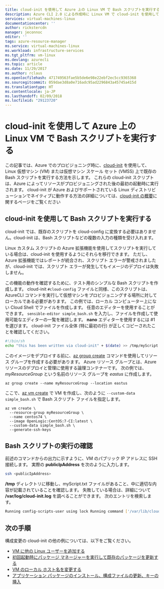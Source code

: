 ```yaml
---
title: cloud-init を使用して Azure 上の Linux VM で Bash スクリプトを実行する | Microsoft Docs
description: Azure CLI 2.0 による作成時に Linux VM で cloud-init を使用して Bash スクリプトを実行する方法
services: virtual-machines-linux
documentationcenter: ''
author: rickstercdn
manager: jeconnoc
editor: ''
tags: azure-resource-manager
ms.service: virtual-machines-linux
ms.workload: infrastructure-services
ms.tgt_pltfrm: vm-linux
ms.devlang: azurecli
ms.topic: article
ms.date: 11/29/2017
ms.author: rclaus
ms.openlocfilehash: 471749563fae5b5de6e98e22ebf2ec5cc9365368
ms.sourcegitcommit: 059dae3d8a0e716adc95ad2296843a45745a415d
ms.translationtype: HT
ms.contentlocale: ja-JP
ms.lasthandoff: 02/09/2018
ms.locfileid: "29123720"
---
```

# <a name="use-cloud-init-to-run-a-bash-script-in-a-linux-vm-in-azure"></a>cloud-init を使用して Azure 上の Linux VM で Bash スクリプトを実行する
この記事では、Azure でのプロビジョニング時に、[cloud-init](https://cloudinit.readthedocs.io) を使用して、Linux 仮想マシン (VM) または仮想マシン スケール セット (VMSS) 上で既存の Bash スクリプトを実行する方法を示します。 これらの cloud-init スクリプトは、Azure によってリソースがプロビジョニングされた後の最初の起動時に実行されます。 cloud-init が Azure およびサポートされている Linux ディストリビューションでネイティブに動作する方法の詳細については、[cloud-init の概要](using-cloud-init.md)に関するページをご覧ください

## <a name="run-a-bash-script-with-cloud-init"></a>cloud-init を使用して Bash スクリプトを実行する
cloud-init では、既存のスクリプトを cloud-config に変換する必要はありません。cloud-init は、Bash スクリプトなどの複数の入力の種類を受け入れます。

Linux カスタム スクリプトの Azure 拡張機能を使用してスクリプトを実行している場合は、cloud-init を使用するようにそれらを移行できます。 ただし、Azure 拡張機能ではレポートが統合され、スクリプト エラーが警戒されましたが、cloud-init では、スクリプト エラーが発生してもイメージのデプロイは失敗しません。

この機能の動作を確認するために、テスト用のシンプルな Bash スクリプトを作成します。 cloud-init `#cloud-config` ファイルと同様、このスクリプトは、AzureCLI コマンドを実行して仮想マシンをプロビジョニングする場所に対してローカルである必要があります。  この例では、ローカル コンピューター上にない Cloud Shell でファイルを作成します。 任意のエディターを使用することができます。 `sensible-editor simple_bash.sh` を入力し、ファイルを作成して使用可能なエディターの一覧を確認します。 **nano** エディターを使用するには #1 を選びます。 cloud-init ファイル全体 (特に最初の行) が正しくコピーされたことを確認してください。  

```bash
#!/bin/sh
echo "this has been written via cloud-init" + $(date) >> /tmp/myScript.txt
```

このイメージをデプロイする前に、[az group create](/cli/azure/group#az_group_create) コマンドを使用してリソース グループを作成する必要があります。 Azure リソース グループとは、Azure リソースのデプロイと管理に使用する論理コンテナーです。 次の例では、*myResourceGroup* という名前のリソース グループを *eastus* に作成します。

```azurecli-interactive 
az group create --name myResourceGroup --location eastus
```

ここで、[az vm create](/cli/azure/vm#az_vm_create) で VM を作成し、次のように `--custom-data simple_bash.sh` で Bash スクリプト ファイルを指定します。

```azurecli-interactive 
az vm create \
  --resource-group myResourceGroup \
  --name centos74 \
  --image OpenLogic:CentOS:7-CI:latest \
  --custom-data simple_bash.sh \
  --generate-ssh-keys 
```
## <a name="verify-bash-script-has-run"></a>Bash スクリプトの実行の確認
前述のコマンドからの出力に示すように、VM のパブリック IP アドレスに SSH 接続します。 実際の **publicIpAddress** を次のように入力します。

```bash
ssh <publicIpAddress>
```

**/tmp** ディレクトリに移動し、myScript.txt ファイルがあること、中に適切な内容が記載されていることを確認します。  失敗している場合は、詳細について **/var/log/cloud-init.log** を調べることができます。  次のエントリを検索します。

```bash
Running config-scripts-user using lock Running command ['/var/lib/cloud/instance/scripts/part-001']
```

## <a name="next-steps"></a>次の手順
構成変更の cloud-init の他の例については、以下をご覧ください。
 
- [VM に他の Linux ユーザーを追加する](cloudinit-add-user.md)
- [初回起動時にパッケージ マネージャーを実行して既存のパッケージを更新する](cloudinit-update-vm.md)
- [VM のローカル ホスト名を変更する](cloudinit-update-vm-hostname.md) 
- [アプリケーション パッケージのインストール、構成ファイルの更新、キーの挿入](tutorial-automate-vm-deployment.md)